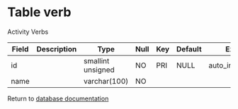 Table verb
===========
Activity Verbs

| Field | Description | Type | Null | Key | Default | Extra |
| ----- | ----------- | ---- | ---- | --- | ------- | ----- |
| id   |  | smallint unsigned | NO | PRI | NULL | auto_increment |    
| name |  | varchar(100)      | NO |     |      |                |    

Return to [database documentation](help/database)
